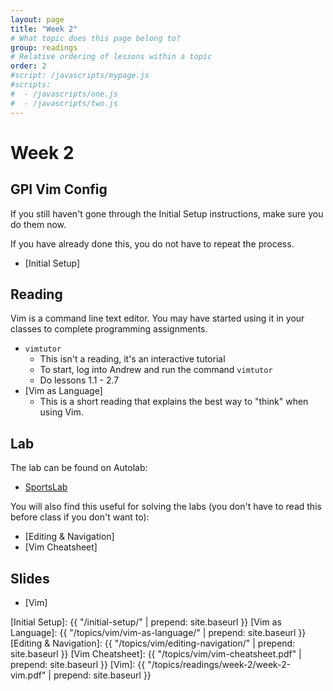 ```yaml
---
layout: page
title: "Week 2"
# What topic does this page belong to?
group: readings
# Relative ordering of lessons within a topic
order: 2
#script: /javascripts/mypage.js
#scripts:
#  - /javascripts/one.js
#  - /javascripts/two.js
---
```



# Week 2

## GPI Vim Config

If you still haven't gone through the Initial Setup instructions, make sure
you do them now.

If you have already done this, you do not have to repeat the process.

- [Initial Setup]

## Reading

Vim is a command line text editor. You may have started using it in your classes
to complete programming assignments.

- `vimtutor`
  - This isn't a reading, it's an interactive tutorial
  - To start, log into Andrew and run the command `vimtutor`
  - Do lessons 1.1 - 2.7
- [Vim as Language]
  - This is a short reading that explains the best way to "think" when using
    Vim.

## Lab

The lab can be found on Autolab:

- [SportsLab](https://autolab.andrew.cmu.edu/courses/07131-f19/assessments/sportslab)

You will also find this useful for solving the labs (you don't have to
read this before class if you don't want to):

- [Editing & Navigation]
- [Vim Cheatsheet]

## Slides

- [Vim]

[Initial Setup]: {{ "/initial-setup/" | prepend: site.baseurl }}
[Vim as Language]: {{ "/topics/vim/vim-as-language/" | prepend: site.baseurl }}
[Editing & Navigation]: {{ "/topics/vim/editing-navigation/" | prepend: site.baseurl }}
[Vim Cheatsheet]: {{ "/topics/vim/vim-cheatsheet.pdf" | prepend: site.baseurl }}
[Vim]: {{ "/topics/readings/week-2/week-2-vim.pdf" | prepend: site.baseurl }}
